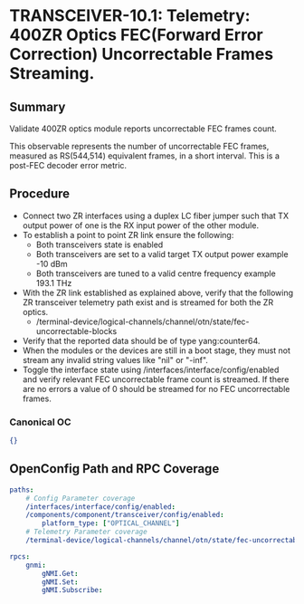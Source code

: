 # TRANSCEIVER-10.1: Telemetry: 400ZR Optics FEC(Forward Error Correction) Uncorrectable Frames Streaming.

## Summary

Validate 400ZR optics module reports uncorrectable FEC frames count.

This observable represents the number of uncorrectable FEC frames,
measured as RS(544,514) equivalent frames, in a short interval.
This is a post-FEC decoder error metric.

## Procedure

*   Connect two ZR interfaces using a duplex LC fiber jumper such that TX
    output power of one is the RX input power of the other module.
*   To establish a point to point ZR link ensure the following:
      * Both transceivers state is enabled
      * Both transceivers are set to a valid target TX output power
        example -10 dBm
      * Both transceivers are tuned to a valid centre frequency
        example 193.1 THz
*   With the ZR link established as explained above, verify that the
    following ZR transceiver telemetry path exist and is streamed for both
    the ZR optics.
    *   /terminal-device/logical-channels/channel/otn/state/fec-uncorrectable-blocks
*   Verify that the reported data should be of type yang:counter64.
*   When the modules or the devices are still in a boot stage, they must not
    stream any invalid string values like "nil" or "-inf".
*   Toggle the interface state using /interfaces/interface/config/enabled and
    verify relevant FEC uncorrectable frame count is streamed. If there are no
    errors a value of 0 should be streamed for no FEC uncorrectable frames. 

### Canonical OC
```json
{}
```

## OpenConfig Path and RPC Coverage

```yaml
paths:
    # Config Parameter coverage
    /interfaces/interface/config/enabled:
    /components/component/transceiver/config/enabled:
        platform_type: ["OPTICAL_CHANNEL"]
    # Telemetry Parameter coverage
    /terminal-device/logical-channels/channel/otn/state/fec-uncorrectable-blocks:

rpcs:
    gnmi:
        gNMI.Get:
        gNMI.Set:
        gNMI.Subscribe:
```